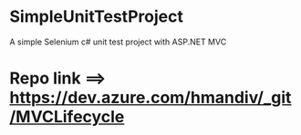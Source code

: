# SimpleUnitTestProject
A simple Selenium c# unit test project with ASP.NET MVC
# Repo link ==> https://dev.azure.com/hmandiv/_git/MVCLifecycle

